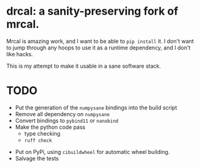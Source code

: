 # drcal: a sanity-preserving fork of mrcal.

Mrcal is amazing work, and I want to be able to `pip install` it.
I don't want to jump through any hoops to use it as a runtime dependency, and I don't like hacks.

This is my attempt to make it usable in a sane software stack.

# TODO

- Put the generation of the `numpysane` bindings into the build script
- Remove all dependency on `numpysane`
- Convert bindings to `pybind11` or `nanobind`
- Make the python code pass
  - type checking
  - `ruff check`

* Put on PyPi, using `cibuildwheel` for automatic wheel building.
* Salvage the tests

